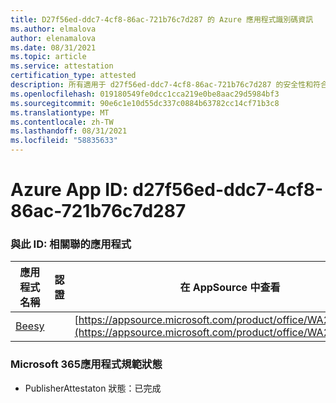 ```yaml
---
title: D27f56ed-ddc7-4cf8-86ac-721b76c7d287 的 Azure 應用程式識別碼資訊
ms.author: elmalova
author: elenamalova
ms.date: 08/31/2021
ms.topic: article
ms.service: attestation
certification_type: attested
description: 所有適用于 d27f56ed-ddc7-4cf8-86ac-721b76c7d287 的安全性和符合性資訊資訊。
ms.openlocfilehash: 019180549fe0dcc1cca219e0be8aac29d5984bf3
ms.sourcegitcommit: 90e6c1e10d55dc337c0884b63782cc14cf71b3c8
ms.translationtype: MT
ms.contentlocale: zh-TW
ms.lasthandoff: 08/31/2021
ms.locfileid: "58835633"
---
```

# <a name="azure-app-id-d27f56ed-ddc7-4cf8-86ac-721b76c7d287"></a>Azure App ID: d27f56ed-ddc7-4cf8-86ac-721b76c7d287


### <a name="apps-associated-with-this-id"></a>與此 ID: 相關聯的應用程式
| **應用程式名稱** | **認證** | **在 AppSource 中查看** |
|--------------|---------------|-----------------------|
| [Beesy](https://docs.microsoft.com/microsoft-365-app-certification/forward/WA200001248) |  | [https://appsource.microsoft.com/product/office/WA200001248](https://appsource.microsoft.com/product/office/WA200001248) |

### <a name="microsoft-365-app-compliance-status"></a>Microsoft 365應用程式規範狀態
- PublisherAttestaton 狀態：已完成
